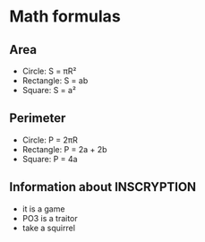 # Math formulas
## Area
- Circle: S = πR²
- Rectangle: S = ab
- Square: S = a²

## Perimeter
- Circle: P = 2πR
- Rectangle: P = 2a + 2b
- Square: P = 4a

## Information about INSCRYPTION
- it is a game
- PO3 is a traitor
- take a squirrel
